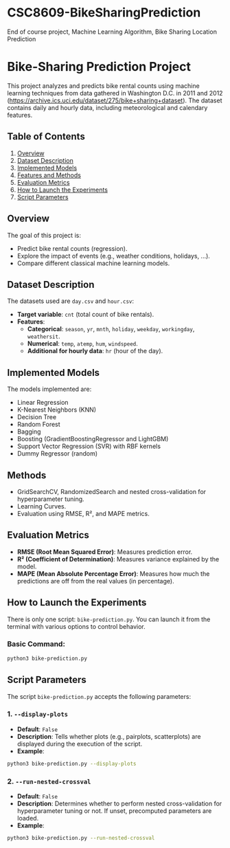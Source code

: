 # CSC8609-BikeSharingPrediction

End of course project, Machine Learning Algorithm, Bike Sharing Location Prediction

# Bike-Sharing Prediction Project

This project analyzes and predicts bike rental counts using machine learning techniques from data gathered in Washington D.C. in 2011 and 2012 (https://archive.ics.uci.edu/dataset/275/bike+sharing+dataset). 
The dataset contains daily and hourly data, including meteorological and calendary features.

## Table of Contents

1. [Overview](#overview)
2. [Dataset Description](#dataset-description)
3. [Implemented Models](#implemented-models)
4. [Features and Methods](#features-and-methods)
5. [Evaluation Metrics](#evaluation-metrics)
6. [How to Launch the Experiments](#how-to-launch-the-experiments)
7. [Script Parameters](#script-parameters)

## Overview

The goal of this project is:

- Predict bike rental counts (regression).
- Explore the impact of events (e.g., weather conditions, holidays, ...).
- Compare different classical machine learning models.

## Dataset Description

The datasets used are `day.csv` and `hour.csv`:

- **Target variable**: `cnt` (total count of bike rentals).
- **Features**:
  - **Categorical**: `season`, `yr`, `mnth`, `holiday`, `weekday`, `workingday`, `weathersit`.
  - **Numerical**: `temp`, `atemp`, `hum`, `windspeed`.
  - **Additional for hourly data**: `hr` (hour of the day).

## Implemented Models

The models implemented are:

- Linear Regression
- K-Nearest Neighbors (KNN)
- Decision Tree
- Random Forest
- Bagging
- Boosting (GradientBoostingRegressor and LightGBM)
- Support Vector Regression (SVR) with RBF kernels
- Dummy Regressor (random)

## Methods

- GridSearchCV, RandomizedSearch and nested cross-validation for hyperparameter tuning.
- Learning Curves.
- Evaluation using RMSE, R², and MAPE metrics.

## Evaluation Metrics

- **RMSE (Root Mean Squared Error)**: Measures prediction error.
- **R² (Coefficient of Determination)**: Measures variance explained by the model.
- **MAPE (Mean Absolute Percentage Error)**: Measures how much the predictions are off from the real values (in percentage).

## How to Launch the Experiments

There is only one script: `bike-prediction.py`. You can launch it from the terminal with various options to control behavior.

### Basic Command:

```bash
python3 bike-prediction.py
```

## Script Parameters

The script `bike-prediction.py` accepts the following parameters:

### 1. `--display-plots`

- **Default**: `False`
- **Description**: Tells whether plots (e.g., pairplots, scatterplots) are displayed during the execution of the script.
- **Example**:
```bash
python3 bike-prediction.py --display-plots
```

### 2. `--run-nested-crossval`

- **Default**: `False`
- **Description**: Determines whether to perform nested cross-validation for hyperparameter tuning or not. If unset, precomputed parameters are loaded.
- **Example**:
```bash
python3 bike-prediction.py --run-nested-crossval
```
